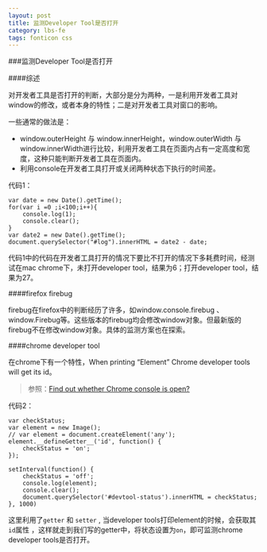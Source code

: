 ```yaml
---
layout: post
title: 监测Developer Tool是否打开
category: lbs-fe
tags: fonticon css
---
```


###监测Developer Tool是否打开  

####综述

对开发者工具是否打开的判断，大部分是分为两种，一是利用开发者工具对window的修改，或者本身的特性；二是对开发者工具对窗口的影响。

一些通常的做法是：   

+ window.outerHeight 与 window.innerHeight，window.outerWidth 与 window.innerWidth进行比较，利用开发者工具在页面内占有一定高度和宽度，这种只能判断开发者工具在页面内。
+ 利用console在开发者工具打开或关闭两种状态下执行的时间差。
    
<!--break-->     

代码1：

    var date = new Date().getTime();
    for(var i =0 ;i<100;i++){
        console.log(1);
        console.clear(); 
    }
    var date2 = new Date().getTime();
    document.querySelector("#log").innerHTML = date2 - date;

代码1中的代码在开发者工具打开的情况下要比不打开的情况下多耗费时间，经测试在mac chrome下，未打开developer tool，结果为6；打开developer tool，结果为27。


####firefox firebug   

firebug在firefox中的判断经历了许多，如window.console.firebug 、window.Firebug等。这些版本的firebug均会修改window对象。但最新版的firebug不在修改window对象。具体的监测方案也在探索。

####chrome developer tool

在chrome下有一个特性，When printing “Element” Chrome developer tools will get its id。

>参照：[Find out whether Chrome console is open?](http://stackoverflow.com/questions/7798748/find-out-whether-chrome-console-is-open/30638226#30638226)

代码2：

    var checkStatus;
    var element = new Image();
    // var element = document.createElement('any');
    element.__defineGetter__('id', function() {
        checkStatus = 'on';
    });

    setInterval(function() {
        checkStatus = 'off';
        console.log(element);
        console.clear();
        document.querySelector('#devtool-status').innerHTML = checkStatus;
    }, 1000)

这里利用了`getter` 和 `setter` , 当developer tools打印element的时候，会获取其`id`属性 ，这样就走到我们写的getter中，将状态设置为`on`，即可监测chrome developer tools是否打开。


